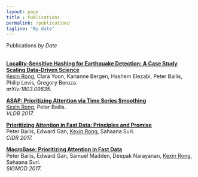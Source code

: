 ```yaml
---
layout: page
title : Publications
permalink: /publication/
tagline: "By date"
---
```

<div class="tagline">
<span class="page-title">Publications</span> <span class="page-tagline"><em>by Date</em></span>
</div>
<br>
<div class="manual-post">
<div>
<!--   <div class="manual manual-title">
  <strong>2017</strong>
  </div> -->
   <p>  <div class="manual-content">
  <a href="https://arxiv.org/pdf/1803.09835.pdf">
      <b>Locality-Sensitive Hashing for Earthquake Detection: A Case Study Scaling Data-Driven Science</b></a><br>
      <u class="dotted">Kexin Rong</u>, Clara Yoon, Karianne Bergen, Hashem Elezabi, Peter Bailis, Philip Levis, Gregory Beroza. <br><i>arXiv:1803.09835.</i>
  </div>
</p>
   <p>  <div class="manual-content">
  <a href="http://www.vldb.org/pvldb/vol10/p1358-rong.pdf">
      <b>ASAP: Prioritizing Attention via Time Series Smoothing</b></a><br>
      <u class="dotted">Kexin Rong</u>, Peter Bailis.<br> <i>VLDB 2017.</i>
  </div>
</p>
  <p>  <div class="manual-content">
	<a href="http://www.bailis.org/papers/fastdata-cidr2017.pdf">
      <b>Prioritizing Attention in Fast Data: Principles and Promise</b></a><br>
      Peter Bailis, Edward Gan, <u class="dotted">Kexin Rong</u>, Sahaana Suri. <br><i>CIDR 2017.</i>
  </div>
</p>
<p>  <div class="manual-content">
	<a href="http://www.bailis.org/papers/macrobase-sigmod2017.pdf">
      <b>MacroBase: Prioritizing Attention in Fast Data</b></a><br>
      Peter Bailis, Edward Gan, Samuel Madden, Deepak Narayanan, <u class="dotted">Kexin Rong</u>, Sahaana Suri. <br><i>SIGMOD 2017.</i>
  </div>
</p>
</div>